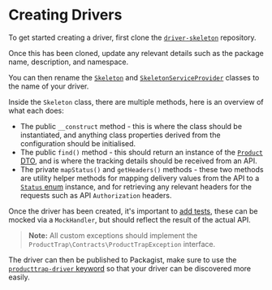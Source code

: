 # Creating Drivers

To get started creating a driver, first clone the [`driver-skeleton`](https://github.com/producttrap/driver-skeleton) repository.

Once this has been cloned, update any relevant details such as the package name, description, and namespace.

You can then rename the [`Skeleton`](https://github.com/producttrap/driver-skeleton/blob/main/src/Skeleton.php) and  [`SkeletonServiceProvider`](https://github.com/producttrap/driver-skeleton/blob/main/src/SkeletonServiceProvider.php) classes to the name of your driver.

Inside the `Skeleton` class, there are multiple methods, here is an overview of what each does:

- The public `__construct` method - this is where the class should be instantiated, and anything class properties derived from the configuration should be initialised.
- The public `find()` method - this should return an instance of the [`Product` DTO](https://github.com/producttrap/producttrap/blob/main/src/DTOs/Product.php), and is where the tracking details should be received from an API.
- The private `mapStatus()` and `getHeaders()` methods - these two methods are utility helper methods for mapping delivery values from the API to a [`Status` enum](https://github.com/producttrap/producttrap/blob/main/src/Enums/Status.php) instance, and for retrieving any relevant headers for the requests such as API `Authorization` headers.

Once the driver has been created, it's important to [add tests](https://github.com/producttrap/driver-skeleton/blob/main/tests/Feature/SkeletonTest.php), these can be mocked via a `MockHandler`, but should reflect the result of the actual API.

> **Note:** All custom exceptions should implement the `ProductTrap\Contracts\ProductTrapException` interface.

The driver can then be published to Packagist, make sure to use the [`producttrap-driver` keyword](https://github.com/producttrap/driver-skeleton/blob/main/composer.json#L6-L8) so that your driver can be discovered more easily.
